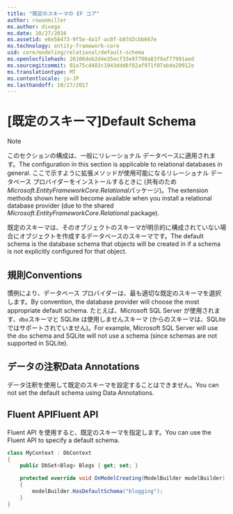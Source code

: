 ```yaml
---
title: "既定のスキーマの EF コア"
author: rowanmiller
ms.author: divega
ms.date: 10/27/2016
ms.assetid: e6e58473-9f5e-4a1f-ac0f-b87d2cbb667e
ms.technology: entity-framework-core
uid: core/modeling/relational/default-schema
ms.openlocfilehash: 26106deb2d4e35ecf33e97790a83f9af77991aed
ms.sourcegitcommit: 01a75cd483c1943ddd6f82af971f07abde20912e
ms.translationtype: MT
ms.contentlocale: ja-JP
ms.lasthandoff: 10/27/2017
---
```

# <a name="default-schema"></a><span data-ttu-id="e3541-102">[既定のスキーマ]</span><span class="sxs-lookup"><span data-stu-id="e3541-102">Default Schema</span></span>

> [!NOTE]  
> <span data-ttu-id="e3541-103">このセクションの構成は、一般にリレーショナル データベースに適用されます。</span><span class="sxs-lookup"><span data-stu-id="e3541-103">The configuration in this section is applicable to relational databases in general.</span></span> <span data-ttu-id="e3541-104">ここで示すように拡張メソッドが使用可能になるリレーショナル データベース プロバイダーをインストールするときに (共有のため*Microsoft.EntityFrameworkCore.Relational*パッケージ)。</span><span class="sxs-lookup"><span data-stu-id="e3541-104">The extension methods shown here will become available when you install a relational database provider (due to the shared *Microsoft.EntityFrameworkCore.Relational* package).</span></span>

<span data-ttu-id="e3541-105">既定のスキーマは、そのオブジェクトのスキーマが明示的に構成されていない場合にオブジェクトを作成するデータベースのスキーマです。</span><span class="sxs-lookup"><span data-stu-id="e3541-105">The default schema is the database schema that objects will be created in if a schema is not explicitly configured for that object.</span></span>

## <a name="conventions"></a><span data-ttu-id="e3541-106">規則</span><span class="sxs-lookup"><span data-stu-id="e3541-106">Conventions</span></span>

<span data-ttu-id="e3541-107">慣例により、データベース プロバイダーは、最も適切な既定のスキーマを選択します。</span><span class="sxs-lookup"><span data-stu-id="e3541-107">By convention, the database provider will choose the most appropriate default schema.</span></span> <span data-ttu-id="e3541-108">たとえば、Microsoft SQL Server が使用されます、`dbo`スキーマと SQLite は使用しませんスキーマ (からのスキーマは、SQLite ではサポートされていません)。</span><span class="sxs-lookup"><span data-stu-id="e3541-108">For example, Microsoft SQL Server will use the `dbo` schema and SQLite will not use a schema (since schemas are not supported in SQLite).</span></span>

## <a name="data-annotations"></a><span data-ttu-id="e3541-109">データの注釈</span><span class="sxs-lookup"><span data-stu-id="e3541-109">Data Annotations</span></span>

<span data-ttu-id="e3541-110">データ注釈を使用して既定のスキーマを設定することはできません。</span><span class="sxs-lookup"><span data-stu-id="e3541-110">You can not set the default schema using Data Annotations.</span></span>

## <a name="fluent-api"></a><span data-ttu-id="e3541-111">Fluent API</span><span class="sxs-lookup"><span data-stu-id="e3541-111">Fluent API</span></span>

<span data-ttu-id="e3541-112">Fluent API を使用すると、既定のスキーマを指定します。</span><span class="sxs-lookup"><span data-stu-id="e3541-112">You can use the Fluent API to specify a default schema.</span></span>

<!-- [!code-csharp[Main](samples/core/relational/Modeling/FluentAPI/Samples/Relational/DefaultSchema.cs?highlight=7)] -->
``` csharp
class MyContext : DbContext
{
    public DbSet<Blog> Blogs { get; set; }

    protected override void OnModelCreating(ModelBuilder modelBuilder)
    {
        modelBuilder.HasDefaultSchema("blogging");
    }
}
```
